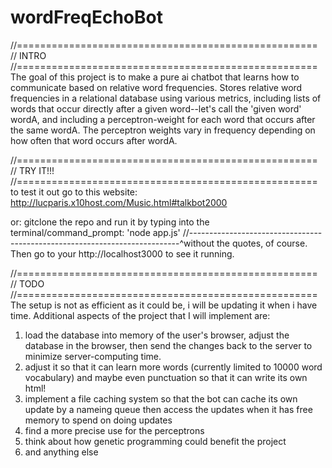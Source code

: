 # wordFreqEchoBot
//====================================================
// INTRO
//====================================================
The goal of this project is to make a pure ai chatbot that learns how to communicate based on relative word frequencies.
Stores relative word frequencies in a relational database using various metrics, including lists of words that occur directly after a given word--let's call the 'given word' wordA, and including a perceptron-weight for each word that occurs after the same wordA. The perceptron weights vary in frequency depending on how often that word occurs after wordA.


//====================================================
// TRY IT!!!
//====================================================
to test it out go to this website:
http://lucparis.x10host.com/Music.html#talkbot2000

or: gitclone the repo and run it by typing into the terminal/command_prompt: 'node app.js'
//---------------------------------------------------------------------------^without the quotes, of course.
Then go to your http://localhost3000 to see it running.



//====================================================
// TODO
//====================================================
The setup is not as efficient as it could be, i will be updating it when i have time.
Additional aspects of the project that I will implement are:
1) load the database into memory of the user's browser, adjust the database in the browser, then send the changes back to the    server to minimize server-computing time.
2) adjust it so that it can learn more words (currently limited to 10000 word vocabulary) and maybe even punctuation so that      it can write its own html!
3) implement a file caching system so that the bot can cache its own update by a nameing queue then access the updates when it    has free memory to spend on doing updates
4) find a more precise use for the perceptrons
5) think about how genetic programming could benefit the project
6) and anything else
